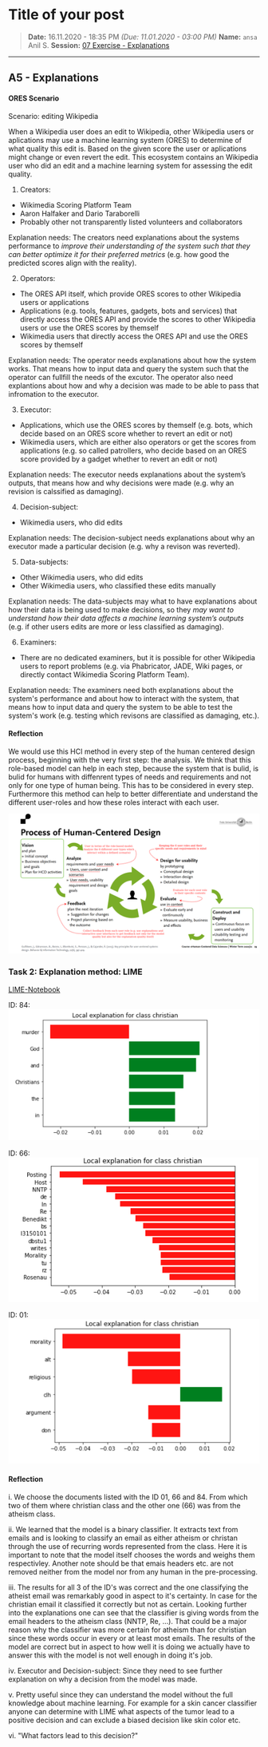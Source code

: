 ﻿# Title of your post
> **Date:** 16.11.2020 - 18:35 PM *(Due: 11.01.2020 - 03:00 PM)*
> **Name:** `ansa` Anil S.
> **Session:** [07 Exercise - Explanations](https://github.com/FUB-HCC/hcds-winter-2020/wiki/07_exercise)   
----

## A5 - Explanations


#### ORES Scenario

Scenario: editing Wikipedia

When a Wikipedia user does an edit to Wikipedia, other Wikipedia users or aplications may use a machine learning system (ORES) to determine of what quality this edit is. Based on the given score the user or aplications might change or even revert the edit. This ecosystem contains an Wikipedia user who did an edit and a machine learning system for assessing the edit quality.

1. Creators: 
* Wikimedia Scoring Platform Team
* Aaron Halfaker and Dario Taraborelli
* Probably other not transparently listed volunteers and collaborators

Explanation needs: The creators need explanations about the systems performance to *improve their understanding of the system such that they can better optimize it for their preferred metrics* (e.g. how good the predicted scores align with the reality).

2. Operators:
* The ORES API itself, which provide ORES scores to other Wikipedia users or applications
* Applications (e.g. tools, features, gadgets, bots and services) that directly access the ORES API and provide the scores to other Wikipedia users or use the ORES scores by themself
* Wikimedia users that directly access the ORES API and use the ORES scores by themself

Explanation needs: The operator needs explanations about how the system works. That means how to input data and query the system such that the operator can fullfill the needs of the excutor. The operator also need explantions about how and why a decision was made to be able to pass that infromation to the executor.

3. Executor:
* Applications, which use the ORES scores by themself (e.g. bots, which decide based on an ORES score whether to revert an edit or not)
* Wikimedia users, which are either also operators or get the scores from applications (e.g. so called patrollers, who decide based on an ORES score provided by a gadget whether to revert an edit or not)

Explanation needs: The executor needs explanations about the system’s outputs, that means how and why decisions were made (e.g. why an revision is calssified as damaging). 

4. Decision-subject: 
* Wikimedia users, who did edits

Explanation needs: The decision-subject needs explanations about why an executor made a particular decision (e.g. why a revison was reverted).

5. Data-subjects: 
* Other Wikimedia users, who did edits
* Other Wikimedia users, who classified these edits manually

Explanation needs: The data-subjects may what to have explanations about how their data is being used to make decisions, so they *may want to understand how their data affects a machine learning system’s outputs* (e.g. if other users edits are more or less classified as damaging).

6. Examiners:
* There are no dedicated examiners, but it is possible for other Wikipedia users to report problems (e.g. via Phabricator, JADE, Wiki pages, or directly contact Wikimedia Scoring Platform Team).

Explanation needs: The examiners need both explanations about the system's performance and about how to interact with the system, that means how to input data and query the system to be able to test the system's work (e.g. testing which revisons are classified as damaging, etc.).


#### Reflection

We would use this HCI method in every step of the human centered design process, beginning with the very first step: the analysis. We think that this role-based model can help in each step, because the system that is bulid, is bulid for humans with diffenrent types of needs and requirements and not only for one type of human being. This has to be considered in every step. Furthermore this method can help to better differentiate and understand the different user-roles and how these roles interact with each user.

![](HCDP.png)
### Task 2: Explanation method: LIME

[LIME-Notebook](LIME.ipynb)

ID: 84: 
![ID: 84](id84.png)

ID: 66: 
![ID: 66](id66.png)

ID: 01: 
![ID: 01](id1.png)


#### Reflection

i. We choose the documents listed with the ID 01, 66 and 84. From which two of them where christian class and the other one (66) was from the atheism class.

ii. We learned that the model is a binary classifier. It extracts text from emails and is looking to classify an email as either atheism or christan through the use of recurring words represented from the class. Here it is important to note that the model itself chooses the words and weighs them respectivley. Another note should be that emais headers etc. are not removed neither from the model nor from any human in the pre-processing.

iii. The results for all 3 of the ID's was correct and the one classifying the atheist email was remarkably good in aspect to it's certainty. In case for the christian email it classified it correctly but not as certain. Looking further into the explanations one can see that the classifier is giving words from the email headers to the atheism class (NNTP, Re, ...). That could be a major reason why the classifier was more certain for atheism than for christian since these words occur in every or at least most emails. The results of the model are correct but in aspect to how well it is doing we actually have to answer this with the model is not well enough in doing it's job.

iv. Executor and Decision-subject: Since they need to see further explanation on why a decision from the model was made.

v. Pretty useful since they can understand the model without the full knowledge about machine learning. For example for a skin cancer classifier anyone can determine with LIME what aspects of the tumor lead to a positive decision and can exclude a biased decision like skin color etc.

vi. "What factors lead to this decision?"
